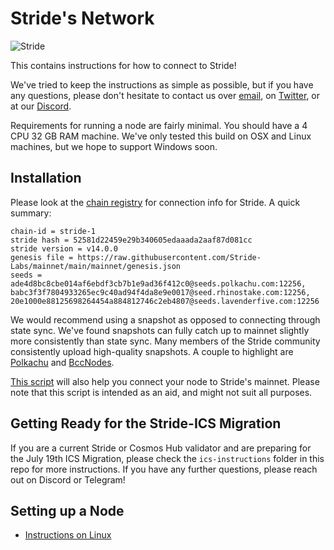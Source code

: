 # Stride's Network

![Stride](assets/stride-banner.png)

This contains instructions for how to connect to Stride!

We've tried to keep the instructions as simple as possible, but if you have any questions, please don't hesitate to contact us over [email](mailto:hello@stridelabs.co), on [Twitter](https://twitter.com/stride_zone), or at our [Discord](https://stride.zone/discord).

Requirements for running a node are fairly minimal. You should have a 4 CPU 32 GB RAM machine. We've only tested this build on OSX and Linux machines, but we hope to support Windows soon.


## Installation

Please look at the [chain registry](https://github.com/cosmos/chain-registry/tree/master/stride) for connection info for Stride. A quick summary:

    chain-id = stride-1
    stride hash = 52581d22459e29b340605edaaada2aaf87d081cc
    stride version = v14.0.0
    genesis file = https://raw.githubusercontent.com/Stride-Labs/mainnet/main/mainnet/genesis.json
    seeds = ade4d8bc8cbe014af6ebdf3cb7b1e9ad36f412c0@seeds.polkachu.com:12256, babc3f3f7804933265ec9c40ad94f4da8e9e0017@seed.rhinostake.com:12256, 20e1000e88125698264454a884812746c2eb4807@seeds.lavenderfive.com:12256

We would recommend using a snapshot as opposed to connecting through state sync. We've found snapshots can fully catch up to mainnet slightly more consistently than state sync. Many members of the Stride community consistently upload high-quality snapshots. A couple to highlight are [Polkachu](https://polkachu.com/tendermint_snapshots/stride) and [BccNodes](https://bccnodes.com/m/stride/#snapshot).

[This script](https://github.com/Stride-Labs/mainnet/blob/main/mainnet/join_stride.sh) will also help you connect your node to Stride's mainnet. Please note that this script is intended as an aid, and might not suit all purposes. 

## Getting Ready for the Stride-ICS Migration

If you are a current Stride or Cosmos Hub validator and are preparing for the July 19th ICS Migration, please check the `ics-instructions` folder in this repo for more instructions. If you have any further questions, please reach out on Discord or Telegram!

## Setting up a Node
- [Instructions on Linux](https://github.com/Stride-Labs/mainnet/tree/main/mainnet)

